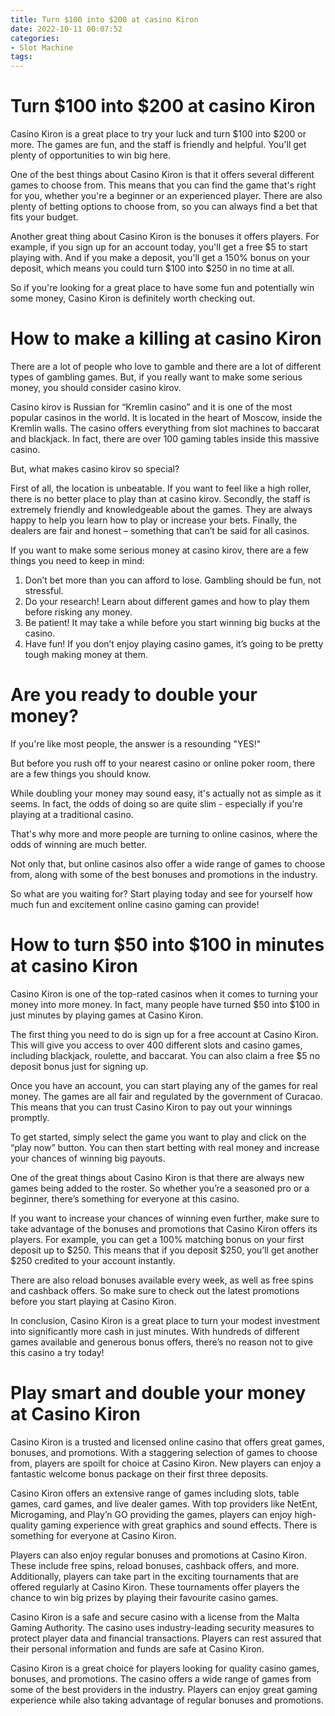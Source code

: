 ```yaml
---
title: Turn $100 into $200 at casino Kiron 
date: 2022-10-11 00:07:52
categories:
- Slot Machine
tags:
---
```



#  Turn $100 into $200 at casino Kiron 



Casino Kiron is a great place to try your luck and turn $100 into $200 or more. The games are fun, and the staff is friendly and helpful. You'll get plenty of opportunities to win big here.

One of the best things about Casino Kiron is that it offers several different games to choose from. This means that you can find the game that's right for you, whether you're a beginner or an experienced player. There are also plenty of betting options to choose from, so you can always find a bet that fits your budget.

Another great thing about Casino Kiron is the bonuses it offers players. For example, if you sign up for an account today, you'll get a free $5 to start playing with. And if you make a deposit, you'll get a 150% bonus on your deposit, which means you could turn $100 into $250 in no time at all.

So if you're looking for a great place to have some fun and potentially win some money, Casino Kiron is definitely worth checking out.

#  How to make a killing at casino Kiron 

There are a lot of people who love to gamble and there are a lot of different types of gambling games. But, if you really want to make some serious money, you should consider casino kirov.

Casino kirov is Russian for “Kremlin casino” and it is one of the most popular casinos in the world. It is located in the heart of Moscow, inside the Kremlin walls. The casino offers everything from slot machines to baccarat and blackjack. In fact, there are over 100 gaming tables inside this massive casino.

But, what makes casino kirov so special?

First of all, the location is unbeatable. If you want to feel like a high roller, there is no better place to play than at casino kirov. Secondly, the staff is extremely friendly and knowledgeable about the games. They are always happy to help you learn how to play or increase your bets. Finally, the dealers are fair and honest – something that can’t be said for all casinos.

If you want to make some serious money at casino kirov, there are a few things you need to keep in mind:

1) Don’t bet more than you can afford to lose. Gambling should be fun, not stressful.
2) Do your research! Learn about different games and how to play them before risking any money.
3) Be patient! It may take a while before you start winning big bucks at the casino.
4) Have fun! If you don’t enjoy playing casino games, it’s going to be pretty tough making money at them.

#  Are you ready to double your money? 

If you're like most people, the answer is a resounding "YES!"

But before you rush off to your nearest casino or online poker room, there are a few things you should know.

While doubling your money may sound easy, it's actually not as simple as it seems. In fact, the odds of doing so are quite slim - especially if you're playing at a traditional casino.

That's why more and more people are turning to online casinos, where the odds of winning are much better. 

Not only that, but online casinos also offer a wide range of games to choose from, along with some of the best bonuses and promotions in the industry. 

So what are you waiting for? Start playing today and see for yourself how much fun and excitement online casino gaming can provide!

#  How to turn $50 into $100 in minutes at casino Kiron 

Casino Kiron is one of the top-rated casinos when it comes to turning your money into more money. In fact, many people have turned $50 into $100 in just minutes by playing games at Casino Kiron. 

The first thing you need to do is sign up for a free account at Casino Kiron. This will give you access to over 400 different slots and casino games, including blackjack, roulette, and baccarat. You can also claim a free $5 no deposit bonus just for signing up. 

Once you have an account, you can start playing any of the games for real money. The games are all fair and regulated by the government of Curacao. This means that you can trust Casino Kiron to pay out your winnings promptly. 

To get started, simply select the game you want to play and click on the “play now” button. You can then start betting with real money and increase your chances of winning big payouts. 

One of the great things about Casino Kiron is that there are always new games being added to the roster. So whether you’re a seasoned pro or a beginner, there’s something for everyone at this casino. 

If you want to increase your chances of winning even further, make sure to take advantage of the bonuses and promotions that Casino Kiron offers its players. For example, you can get a 100% matching bonus on your first deposit up to $250. This means that if you deposit $250, you’ll get another $250 credited to your account instantly. 

There are also reload bonuses available every week, as well as free spins and cashback offers. So make sure to check out the latest promotions before you start playing at Casino Kiron. 

In conclusion, Casino Kiron is a great place to turn your modest investment into significantly more cash in just minutes. With hundreds of different games available and generous bonus offers, there’s no reason not to give this casino a try today!

#  Play smart and double your money at Casino Kiron

Casino Kiron is a trusted and licensed online casino that offers great games, bonuses, and promotions. With a staggering selection of games to choose from, players are spoilt for choice at Casino Kiron. New players can enjoy a fantastic welcome bonus package on their first three deposits.

Casino Kiron offers an extensive range of games including slots, table games, card games, and live dealer games. With top providers like NetEnt, Microgaming, and Play’n GO providing the games, players can enjoy high-quality gaming experience with great graphics and sound effects. There is something for everyone at Casino Kiron.

Players can also enjoy regular bonuses and promotions at Casino Kiron. These include free spins, reload bonuses, cashback offers, and more. Additionally, players can take part in the exciting tournaments that are offered regularly at Casino Kiron. These tournaments offer players the chance to win big prizes by playing their favourite casino games.

Casino Kiron is a safe and secure casino with a license from the Malta Gaming Authority. The casino uses industry-leading security measures to protect player data and financial transactions. Players can rest assured that their personal information and funds are safe at Casino Kiron.

Casino Kiron is a great choice for players looking for quality casino games, bonuses, and promotions. The casino offers a wide range of games from some of the best providers in the industry. Players can enjoy great gaming experience while also taking advantage of regular bonuses and promotions.